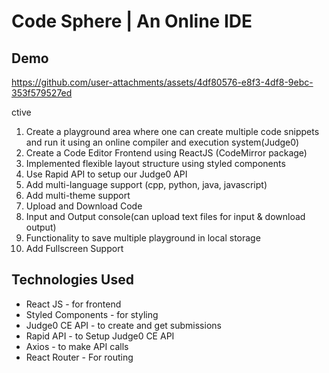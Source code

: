 # Code Sphere | An Online IDE

## Demo

https://github.com/user-attachments/assets/4df80576-e8f3-4df8-9ebc-353f579527ed

ctive

1. Create a playground area where one can create multiple code snippets and run it using an online compiler and execution system(Judge0)
2. Create a Code Editor Frontend using ReactJS (CodeMirror package)
3. Implemented flexible layout structure using styled components
4. Use Rapid API to setup our Judge0 API
5. Add multi-language support (cpp, python, java, javascript)
6. Add multi-theme support
7. Upload and Download Code
8. Input and Output console(can upload text files for input & download output)
9. Functionality to save multiple playground in local storage
10. Add Fullscreen Support

## Technologies Used

- React JS - for frontend
- Styled Components - for styling
- Judge0 CE API - to create and get submissions
- Rapid API - to Setup Judge0 CE API
- Axios - to make API calls
- React Router - For routing
